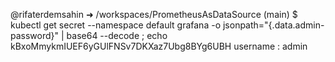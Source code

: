 @rifaterdemsahin ➜ /workspaces/PrometheusAsDataSource (main) $ kubectl get secret --namespace default grafana -o jsonpath="{.data.admin-password}" | base64 --decode ; echo
kBxoMmykmIUEF6yGUlFNSv7DKXaz7Ubg8BYg6UBH
username : admin

